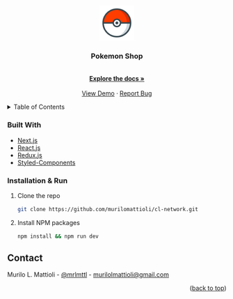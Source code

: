 <div id="top"></div>

<br />
<div align="center">
  <a href="https://nextjs.org/">
    <img src="public/appLogo.png" alt="Logo" width="80" height="80">
  </a>

  <h3 align="center">Pokemon Shop</h3>

  <p align="center">
    <br />
    <a href="https://github.com/murilomattioli/cl-network/"><strong>Explore the docs »</strong></a>
    <br />
    <br />
    <a href="https://cl-network.vercel.app/">View Demo</a>
    ·
    <a href="https://github.com/murilomattioli/cl-network/issues">Report Bug</a>
  </p>
</div>



<!-- TABLE OF CONTENTS -->
<details>
  <summary>Table of Contents</summary>
  <ol>
    <li>
      <a href="#about-the-project">Project</a>
      <ul>
        <li><a href="#about-the-project">View Demo</a></li>
        <li><a href="#built-with">Built With</a></li>
      </ul>
    </li>
    <li>
      <a href="#getting-started">Getting Started</a>
      <ul>
        <li><a href="#prerequisites">Prerequisites</a></li>
        <li><a href="#installation">Installation & Run</a></li>
      </ul>
    </li>
    <li><a href="#contact">Contact</a></li>
  </ol>
</details>



<!-- ABOUT THE PROJECT -->
<!-- ## View Demo

[![Product Name Screen Shot][product-screenshot]](https://cl-network.vercel.app/)

 -->

### Built With

* [Next.js](https://nextjs.org/)
* [React.js](https://reactjs.org/)
* [Redux.js](https://redux.js.org/)
* [Styled-Components](https://styled-components.com/)



### Installation & Run

1. Clone the repo
   ```sh
   git clone https://github.com/murilomattioli/cl-network.git
   ```
2. Install NPM packages
   ```sh
   npm install && npm run dev
   ```



<!-- CONTACT -->
## Contact

Murilo L. Mattioli - [@mrlmttl](https://www.linkedin.com/in/mrlmttl) - murilolmattioli@gmail.com

<p align="right">(<a href="#top">back to top</a>)</p>



<!-- MARKDOWN LINKS & IMAGES -->
<!-- https://www.markdownguide.org/basic-syntax/#reference-style-links -->
<!-- [product-screenshot]: public/appPreviewScreenShot.png -->
